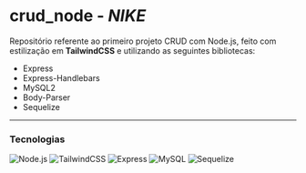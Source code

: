 # **crud_node - *NIKE***

Repositório referente ao primeiro projeto CRUD com Node.js, feito com estilização em **TailwindCSS** e utilizando as seguintes bibliotecas:

- Express  
- Express-Handlebars  
- MySQL2  
- Body-Parser  
- Sequelize  

---

### Tecnologias

![Node.js](https://skillicons.dev/icons?i=nodejs)
![TailwindCSS](https://skillicons.dev/icons?i=tailwind)
![Express](https://skillicons.dev/icons?i=express)
![MySQL](https://skillicons.dev/icons?i=mysql)
![Sequelize](https://skillicons.dev/icons?i=sequelize)
